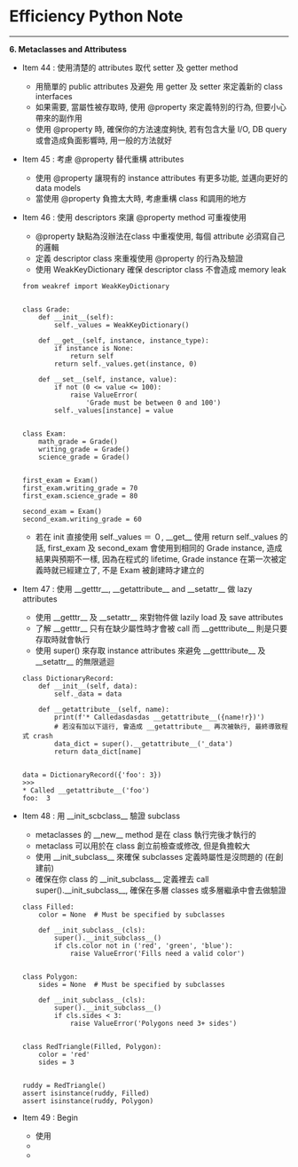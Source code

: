 # Efficiency Python Note
<hr>

**6. Metaclasses and Attributess**
- Item 44 : 使用清楚的 attributes 取代 setter 及 getter method
    * 用簡單的 public attributes 及避免 用 getter 及 setter 來定義新的 class interfaces
    * 如果需要, 當屬性被存取時, 使用 @property 來定義特別的行為, 但要小心帶來的副作用
    * 使用 @property 時, 確保你的方法速度夠快, 若有包含大量 I/O, DB query 或會造成負面影響時, 用一般的方法就好     
- Item 45 : 考慮 @property 替代重構 attributes
    * 使用 @property 讓現有的 instance attributes 有更多功能, 並邁向更好的 data models
    * 當使用 @property 負擔太大時, 考慮重構 class 和調用的地方

- Item 46 : 使用 descriptors 來讓 @property method 可重複使用
    * @property 缺點為沒辦法在class 中重複使用, 每個 attribute 必須寫自己的邏輯
    * 定義 descriptor class 來重複使用 @property 的行為及驗證
    * 使用 WeakKeyDictionary 確保 descriptor class 不會造成 memory leak
    ```
    from weakref import WeakKeyDictionary


    class Grade:
        def __init__(self):
            self._values = WeakKeyDictionary()

        def __get__(self, instance, instance_type):
            if instance is None:
                return self
            return self._values.get(instance, 0)

        def __set__(self, instance, value):
            if not (0 <= value <= 100):
                raise ValueError(
                    'Grade must be between 0 and 100')
            self._values[instance] = value


    class Exam:
        math_grade = Grade()
        writing_grade = Grade()
        science_grade = Grade()


    first_exam = Exam()
    first_exam.writing_grade = 70
    first_exam.science_grade = 80

    second_exam = Exam()
    second_exam.writing_grade = 60    
    ```
    * 若在 init 直接使用 self._values ＝ ０, \_\_get\_\_ 使用 return self._values 的話, first_exam 及 second_exam 會使用到相同的 Grade instance, 造成結果與預期不一樣, 因為在程式的 lifetime, Grade instance 在第一次被定義時就已經建立了, 不是 Exam 被創建時才建立的
- Item 47 : 使用 \_\_getttr\_\_, \_\_getattribute\_\_ and \_\_setattr\_\_ 做 lazy attributes
    * 使用 \_\_getttr\_\_ 及 \_\_setattr\_\_ 來對物件做 lazily load 及 save attributes
    * 了解 \_\_getttr\_\_ 只有在缺少屬性時才會被 call 而 \_\_getttribute\_\_ 則是只要存取時就會執行
    * 使用 super() 來存取 instance attributes 來避免 \_\_getttribute\_\_ 及 \_\_setattr\_\_ 的無限遞迴
    ```
    class DictionaryRecord:
        def __init__(self, data):
            self._data = data

        def __getattribute__(self, name):
            print(f'* Calledasdasdas __getattribute__({name!r})')
            # 若沒有加以下這行, 會造成 __getattribute__ 再次被執行, 最終導致程式 crash
            data_dict = super().__getattribute__('_data')
            return data_dict[name]


    data = DictionaryRecord({'foo': 3})
    >>>
    * Called __getattribute__('foo')
    foo:  3
    ```
- Item 48 : 用 \_\_init_scbclass\_\_ 驗證 subclass
    * metaclasses 的 \_\_new\_\_ method 是在 class 執行完後才執行的
    * metaclass 可以用於在 class 創立前檢查或修改, 但是負擔較大
    * 使用 \_\_init_subclass\_\_ 來確保 subclasses 定義時屬性是沒問題的 (在創建前)
    * 確保在你 class 的 \_\_init_subclass\_\_ 定義裡去 call super().\_\_init_subclass\_\_, 確保在多層 classes 或多層繼承中會去做驗證
    ```
    class Filled:
        color = None  # Must be specified by subclasses

        def __init_subclass__(cls):
            super().__init_subclass__()
            if cls.color not in ('red', 'green', 'blue'):
                raise ValueError('Fills need a valid color')


    class Polygon:
        sides = None  # Must be specified by subclasses

        def __init_subclass__(cls):
            super().__init_subclass__()
            if cls.sides < 3:
                raise ValueError('Polygons need 3+ sides')


    class RedTriangle(Filled, Polygon):
        color = 'red'
        sides = 3


    ruddy = RedTriangle()
    assert isinstance(ruddy, Filled)
    assert isinstance(ruddy, Polygon)
    ```
- Item 49 : Begin
    * 使用
    * 
    * 
    ```
    ```                
